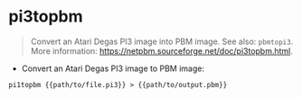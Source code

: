 # pi3topbm

> Convert an Atari Degas PI3 image into PBM image.
> See also: `pbmtopi3`.
> More information: <https://netpbm.sourceforge.net/doc/pi3topbm.html>.

- Convert an Atari Degas PI3 image to PBM image:

`pi1topbm {{path/to/file.pi3}} > {{path/to/output.pbm}}`
